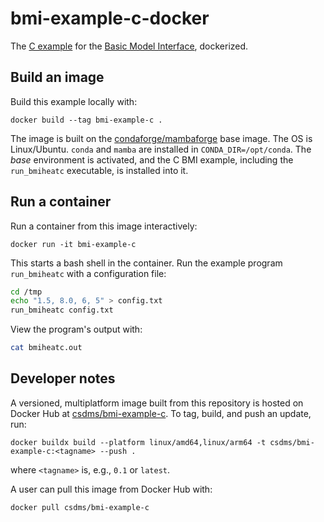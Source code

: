 # bmi-example-c-docker

The [C example](https://github.com/csdms/bmi-example-c)
for the [Basic Model Interface](https://bmi.readthedocs.io),
dockerized.

## Build an image

Build this example locally with:
```
docker build --tag bmi-example-c .
```
The image is built on the [condaforge/mambaforge](https://hub.docker.com/r/condaforge/mambaforge) base image.
The OS is Linux/Ubuntu.
`conda` and `mamba` are installed in `CONDA_DIR=/opt/conda`.
The *base* environment is activated,
and the C BMI example, including the `run_bmiheatc` executable, is installed into it.

## Run a container

Run a container from this image interactively:
```
docker run -it bmi-example-c
```
This starts a bash shell in the container.
Run the example program `run_bmiheatc` with a configuration file:
```bash
cd /tmp
echo "1.5, 8.0, 6, 5" > config.txt
run_bmiheatc config.txt
```
View the program's output with:
```bash
cat bmiheatc.out
```

## Developer notes

A versioned, multiplatform image built from this repository is hosted on Docker Hub
at [csdms/bmi-example-c](https://hub.docker.com/repository/docker/csdms/bmi-example-c-docker/).
To tag, build, and push an update, run:
```
docker buildx build --platform linux/amd64,linux/arm64 -t csdms/bmi-example-c:<tagname> --push .
```
where `<tagname>` is, e.g., `0.1` or `latest`.

A user can pull this image from Docker Hub with:
```
docker pull csdms/bmi-example-c
```
